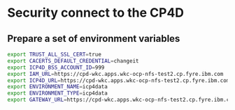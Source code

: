 # Security connect to the CP4D

## Prepare a set of environment variables

```bash
export TRUST_ALL_SSL_CERT=true
export CACERTS_DEFAULT_CREDENTIAL=changeit
export ICP4D_BSS_ACCOUNT_ID=999
export IAM_URL=https://cpd-wkc.apps.wkc-ocp-nfs-test2.cp.fyre.ibm.com
export ICP4D_URL=https://cpd-wkc.apps.wkc-ocp-nfs-test2.cp.fyre.ibm.com
export ENVIRONMENT_NAME=icp4data
export ENVIRONMENT_TYPE=icp4data
export GATEWAY_URL=https://cpd-wkc.apps.wkc-ocp-nfs-test2.cp.fyre.ibm.com
```

